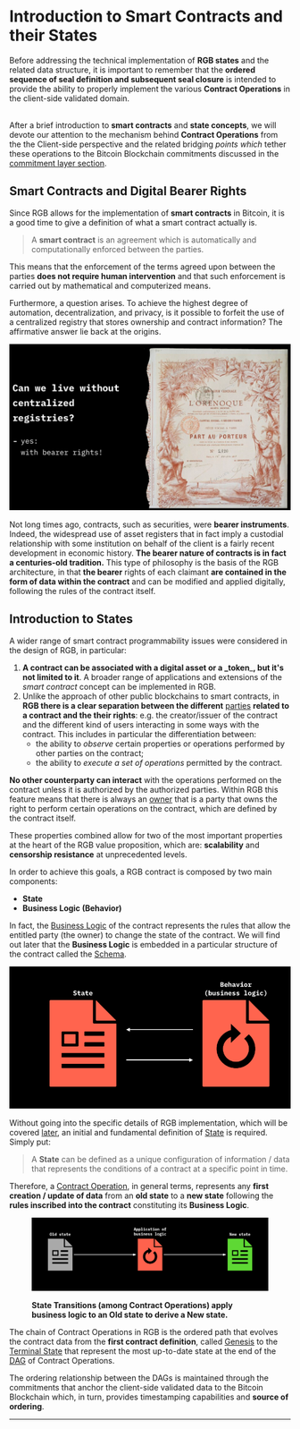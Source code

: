 # Introduction to Smart Contracts and their States

Before addressing the technical implementation of **RGB states** and the related data structure, it is important to remember that the **ordered sequence of seal definition and subsequent seal closure** is intended to provide the ability to properly implement the various **Contract Operations** in the client-side validated domain.

\
After a brief introduction to **smart contracts** and **state concepts**, we will devote our attention to the mechanism behind **Contract Operations** from the the Client-side perspective and the related bridging _points which_ tether these operations to the Bitcoin Blockchain commitments discussed in the [commitment layer section](../commitment-layer/commitment-schemes.md).

## Smart Contracts and Digital Bearer Rights

Since RGB allows for the implementation of **smart contracts** in Bitcoin, it is a good time to give a definition of what a smart contract actually is.

> A **smart contract** is an agreement which is automatically and computationally enforced between the parties.

This means that the enforcement of the terms agreed upon between the parties **does not require human intervention** and that such enforcement is carried out by mathematical and computerized means.

Furthermore, a question arises. To achieve the highest degree of automation, decentralization, and privacy, is it possible to forfeit the use of a centralized registry that stores ownership and contract information? The affirmative answer lie back at the origins.

![RGB enables digital version of bearer instruments.](../.gitbook/assets/orenoque-contract.png)

Not long times ago, contracts, such as securities, were **bearer instruments**. Indeed, the widespread use of asset registers that in fact imply a custodial relationship with some institution on behalf of the client is a fairly recent development in economic history. **The bearer nature of contracts is in fact a centuries-old tradition.** This type of philosophy is the basis of the RGB architecture, in that **the bearer** rights of each claimant **are contained in the form of data within the contract** and can be modified and applied digitally, following the rules of the contract itself.

## Introduction to States

A wider range of smart contract programmability issues were considered in the design of RGB, in particular:

1. **A contract can be associated with a digital asset or a \_token**\_**, but it's not limited to it**. A broader range of applications and extensions of the _smart contract_ concept can be implemented in RGB.
2. Unlike the approach of other public blockchains to smart contracts, in **RGB there is a clear separation between the different** [parties](../annexes/glossary.md#contract-participant) **related to a contract and the their rights**: e.g. the creator/issuer of the contract and the different kind of users interacting in some ways with the contract. This includes in particular the differentiation between:
   * the ability to _observe_ certain properties or operations performed by other parties on the contract;
   * the ability to _execute a set of operations_ permitted by the contract.

**No other counterparty can interact** with the operations performed on the contract unless it is authorized by the authorized parties. Within RGB this feature means that there is always an [owner](../annexes/glossary.md#ownership) that is a party that owns the right to perform certain operations on the contract, which are defined by the contract itself.

These properties combined allow for two of the most important properties at the heart of the RGB value proposition, which are: **scalability** and **censorship resistance** at unprecedented levels.

In order to achieve this goals, a RGB contract is composed by two main components:

* **State**
* **Business Logic (Behavior)**

In fact, the [Business Logic](../annexes/glossary.md#business-logic) of the contract represents the rules that allow the entitled party (the owner) to change the state of the contract. We will find out later that the **Business Logic** is embedded in a particular structure of the contract called the [Schema](../annexes/glossary.md#schema).

![In order to evolve, smart contract states must fallow a business logic.](../.gitbook/assets/state-business-logic.png)

Without going into the specific details of RGB implementation, which will be covered [later](state-transitions.md), an initial and fundamental definition of [State](../annexes/glossary.md#contract-state) is required. Simply put:

> A **State** can be defined as a unique configuration of information / data that represents the conditions of a contract at a specific point in time.

Therefore, a [Contract Operation](../annexes/glossary.md#contract-operation), in general terms, represents any **first creation / update of data** from an **old state** to a **new state** following the **rules inscribed into the contract** constituting its **Business Logic**.

<figure><img src="../.gitbook/assets/old2new_state.png" alt=""><figcaption><p><strong>State Transitions (among Contract Operations) apply business logic to an Old state to derive a New state.</strong></p></figcaption></figure>

The chain of Contract Operations in RGB is the ordered path that evolves the contract data from the **first contract definition**, called [Genesis](../annexes/glossary.md#genesis) to the [Terminal State](../annexes/glossary.md#terminal-consignment-consignment-endpoint) that represent the most up-to-date state at the end of the [DAG](../annexes/glossary.md#directed-acyclic-graph---dag) of Contract Operations.

The ordering relationship between the DAGs is maintained through the commitments that anchor the client-side validated data to the Bitcoin Blockchain which, in turn, provides timestamping capabilities and **source of ordering**.

***

